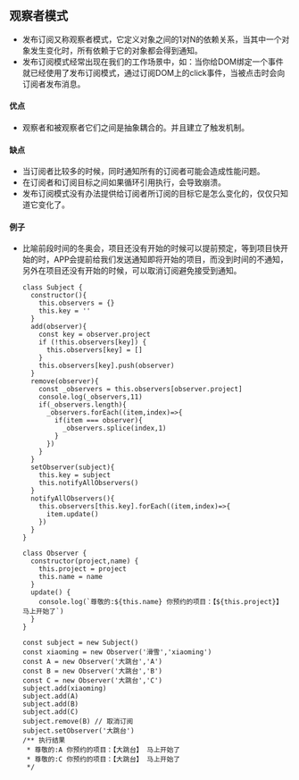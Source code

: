 ## 观察者模式

- 发布订阅又称观察者模式，它定义对象之间的1对N的依赖关系，当其中一个对象发生变化时，所有依赖于它的对象都会得到通知。
- 发布订阅模式经常出现在我们的工作场景中，如：当你给DOM绑定一个事件就已经使用了发布订阅模式，通过订阅DOM上的click事件，当被点击时会向订阅者发布消息。

#### 优点

- 观察者和被观察者它们之间是抽象耦合的。并且建立了触发机制。

#### 缺点

- 当订阅者比较多的时候，同时通知所有的订阅者可能会造成性能问题。
- 在订阅者和订阅目标之间如果循环引用执行，会导致崩溃。
- 发布订阅模式没有办法提供给订阅者所订阅的目标它是怎么变化的，仅仅只知道它变化了。

#### 例子

- 比喻前段时间的冬奥会，项目还没有开始的时候可以提前预定，等到项目快开始的时，APP会提前给我们发送通知即将开始的项目，而没到时间的不通知，另外在项目还没有开始的时候，可以取消订阅避免接受到通知。

  ```JS
  class Subject {
    constructor(){
      this.observers = {}
      this.key = ''
    }
    add(observer){
      const key = observer.project
      if (!this.observers[key]) {
        this.observers[key] = []
      }
      this.observers[key].push(observer)
    }
    remove(observer){
      const _observers = this.observers[observer.project]
      console.log(_observers,11)
      if(_observers.length){
        _observers.forEach((item,index)=>{
          if(item === observer){
            _observers.splice(index,1)
          }
        })
      }
    }
    setObserver(subject){
      this.key = subject
      this.notifyAllObservers()
    }
    notifyAllObservers(){
      this.observers[this.key].forEach((item,index)=>{
        item.update()
      })
    }
  }
  
  class Observer {
    constructor(project,name) {
      this.project = project
      this.name = name
    }
    update() {
      console.log(`尊敬的:${this.name} 你预约的项目：【${this.project}】 马上开始了`)
    }
  }
  
  const subject = new Subject()
  const xiaoming = new Observer('滑雪','xiaoming')
  const A = new Observer('大跳台','A')
  const B = new Observer('大跳台','B')
  const C = new Observer('大跳台','C')
  subject.add(xiaoming)
  subject.add(A)
  subject.add(B)
  subject.add(C)
  subject.remove(B) // 取消订阅
  subject.setObserver('大跳台')
  /** 执行结果
   * 尊敬的:A 你预约的项目：【大跳台】 马上开始了
   * 尊敬的:C 你预约的项目：【大跳台】 马上开始了
   */
  ```

  


